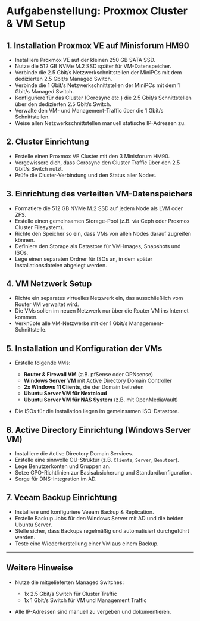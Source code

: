 # Aufgabenstellung: Proxmox Cluster & VM Setup

## 1. Installation Proxmox VE auf Minisforum HM90

- Installiere Proxmox VE auf der kleinen 250 GB SATA SSD.
- Nutze die 512 GB NVMe M.2 SSD später für VM-Datenspeicher.
- Verbinde die 2.5 Gbit/s Netzwerkschnittstellen der MiniPCs mit dem dedizierten 2.5 Gbit/s Managed Switch.
- Verbinde die 1 Gbit/s Netzwerkschnittstellen der MiniPCs mit dem 1 Gbit/s Managed Switch.
- Konfiguriere für das Cluster (Corosync etc.) die 2.5 Gbit/s Schnittstellen über den dedizierten 2.5 Gbit/s Switch.
- Verwalte den VM- und Management-Traffic über die 1 Gbit/s Schnittstellen.
- Weise allen Netzwerkschnittstellen manuell statische IP-Adressen zu.

## 2. Cluster Einrichtung

- Erstelle einen Proxmox VE Cluster mit den 3 Minisforum HM90.
- Vergewissere dich, dass Corosync den Cluster Traffic über den 2.5 Gbit/s Switch nutzt.
- Prüfe die Cluster-Verbindung und den Status aller Nodes.

## 3. Einrichtung des verteilten VM-Datenspeichers

- Formatiere die 512 GB NVMe M.2 SSD auf jedem Node als LVM oder ZFS.
- Erstelle einen gemeinsamen Storage-Pool (z.B. via Ceph oder Proxmox Cluster Filesystem).
- Richte den Speicher so ein, dass VMs von allen Nodes darauf zugreifen können.
- Definiere den Storage als Datastore für VM-Images, Snapshots und ISOs.
- Lege einen separaten Ordner für ISOs an, in dem später Installationsdateien abgelegt werden.

## 4. VM Netzwerk Setup

- Richte ein separates virtuelles Netzwerk ein, das ausschließlich vom Router VM verwaltet wird.
- Die VMs sollen im neuen Netzwerk nur über die Router VM ins Internet kommen.
- Verknüpfe alle VM-Netzwerke mit der 1 Gbit/s Management-Schnittstelle.

## 5. Installation und Konfiguration der VMs

- Erstelle folgende VMs:

  - **Router & Firewall VM** (z.B. pfSense oder OPNsense)
  - **Windows Server VM** mit Active Directory Domain Controller
  - **2x Windows 11 Clients**, die der Domain beitreten
  - **Ubuntu Server VM für Nextcloud**
  - **Ubuntu Server VM für NAS System** (z.B. mit OpenMediaVault)

- Die ISOs für die Installation liegen im gemeinsamen ISO-Datastore.

## 6. Active Directory Einrichtung (Windows Server VM)

- Installiere die Active Directory Domain Services.
- Erstelle eine sinnvolle OU-Struktur (z.B. `Clients`, `Server`, `Benutzer`).
- Lege Benutzerkonten und Gruppen an.
- Setze GPO-Richtlinien zur Basisabsicherung und Standardkonfiguration.
- Sorge für DNS-Integration im AD.

## 7. Veeam Backup Einrichtung

- Installiere und konfiguriere Veeam Backup & Replication.
- Erstelle Backup Jobs für den Windows Server mit AD und die beiden Ubuntu Server.
- Stelle sicher, dass Backups regelmäßig und automatisiert durchgeführt werden.
- Teste eine Wiederherstellung einer VM aus einem Backup.

---

## Weitere Hinweise

- Nutze die mitgelieferten Managed Switches:
  - 1x 2.5 Gbit/s Switch für Cluster Traffic
  - 1x 1 Gbit/s Switch für VM und Management Traffic

- Alle IP-Adressen sind manuell zu vergeben und dokumentieren.
